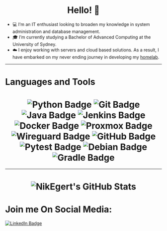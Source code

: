 <h1 align="center">Hello! 👋</h1>

- 💻 I’m an IT enthusiast looking to broaden my knowledge in system administration and database management.
- 🎓 I’m currently studying a Bachelor of Advanced Computing at the University of Sydney.
- ☁️ I enjoy working with servers and cloud based solutions. As a result, I have embarked on my never ending journey in developing my [homelab](https://github.com/NikEgert/HomeLab).

---

# Languages and Tools
<h1 align="center">
<img src="https://img.shields.io/badge/python-3670A0?style=for-the-badge&logo=python&logoColor=ffdd54" alt="Python Badge">
<img src="https://img.shields.io/badge/GIT-E44C30?style=for-the-badge&logo=git&logoColor=white" alt="Git Badge">
<img src="https://img.shields.io/badge/java-%23ED8B00.svg?style=for-the-badge&logo=openjdk&logoColor=white" alt="Java Badge">
<img src="https://img.shields.io/badge/jenkins-%232C5263.svg?style=for-the-badge&logo=jenkins&logoColor=white" alt="Jenkins Badge">
<img src="https://img.shields.io/badge/docker-%230db7ed.svg?style=for-the-badge&logo=docker&logoColor=white" alt="Docker Badge">
<img src="https://img.shields.io/badge/proxmox-proxmox?style=for-the-badge&logo=proxmox&logoColor=%23E57000&labelColor=%232b2a33&color=%232b2a33" alt="Proxmox Badge">
<img src="https://img.shields.io/badge/wireguard-%2388171A.svg?style=for-the-badge&logo=wireguard&logoColor=white" alt="Wireguard Badge">
<img src="https://img.shields.io/badge/github-%23121011.svg?style=for-the-badge&logo=github&logoColor=white" alt="GitHub Badge">
<img src="https://img.shields.io/badge/pytest-%23ffffff.svg?style=for-the-badge&logo=pytest&logoColor=2f9fe3" alt="Pytest Badge">
<img src="https://img.shields.io/badge/Debian-D70A53?style=for-the-badge&logo=debian&logoColor=white" alt="Debian Badge">
<img src="https://img.shields.io/badge/Gradle-02303A.svg?style=for-the-badge&logo=Gradle&logoColor=white" alt="Gradle Badge">
</h1>

---
<h1 align="center">
<img src="https://github-readme-stats.vercel.app/api?username=NikEgert&theme=highcontrast&show_icons=true&hide_border=true&count_private=true" alt="NikEgert's GitHub Stats">
</h1>


# Join me On Social Media: 
<a href="https://www.linkedin.com/in/nikita-egert-3795b61b2/">
  <img src="https://img.shields.io/badge/linkedin-%230077B5.svg?style=for-the-badge&logo=linkedin&logoColor=white" alt="LinkedIn Badge">
</a>

